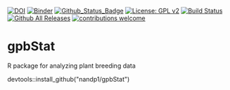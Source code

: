 [![DOI](https://zenodo.org/badge/DOI/10.5281/zenodo.4070606.svg)](https://doi.org/10.5281/zenodo.4070606) 
[![Binder](https://mybinder.org/badge_logo.svg)](https://mybinder.org/v2/gh/nandp1/gpbStat/master)
[![Github_Status_Badge](https://img.shields.io/badge/Github-0.1-blue.svg)](https://github.com/nadpat1/gpbStat)
[![License: GPL v2](https://img.shields.io/badge/License-GPL%20v2-orange.svg)](https://www.gnu.org/licenses/old-licenses/gpl-2.0.en.html)
[![Build Status](https://travis-ci.org/eblondel/zen4R.svg?branch=master)](https://travis-ci.org/eblondel/zen4R)
[![Github All Releases](https://img.shields.io/github/downloads/atom/atom/total.svg)]()
[![contributions welcome](https://img.shields.io/badge/contributions-welcome-brightgreen.svg?style=flat)](https://github.com/nandp1/gpbStat/issues)

# gpbStat
R package for analyzing plant breeding data

devtools::install_github("nandp1/gpbStat")
